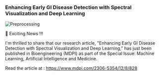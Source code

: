 ### Enhancing Early GI Disease Detection with Spectral Visualization and Deep Learning
![Preprocessing](https://github.com/user-attachments/assets/241b61f5-c763-4609-bbd1-051a175d9bae)

🚀 Exciting News !!!

I'm thrilled to share that our research article, "Enhancing Early GI Disease Detection with Spectral Visualization and Deep Learning," has just been published in Bioengineering (MDPI) as part of the Special Issue: Machine Learning, Artificial Intelligence and Medicine. 

Read the article at : https://www.mdpi.com/2306-5354/12/8/828
